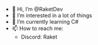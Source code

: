 - 👋 Hi, I’m @RaketDev
- 👀 I’m interested in a lot of things
- 🌱 I’m currently learning C#
- 📫 How to reach me:
    - Discord: Raket

<!---
RaketDev/RaketDev is a ✨ special ✨ repository because its `README.md` (this file) appears on your GitHub profile.
You can click the Preview link to take a look at your changes.
--->

